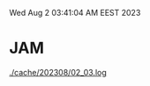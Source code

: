 Wed Aug  2 03:41:04 AM EEST 2023
# JAM
<a href='./cache/202308/02_03.log'>./cache/202308/02_03.log</a>
